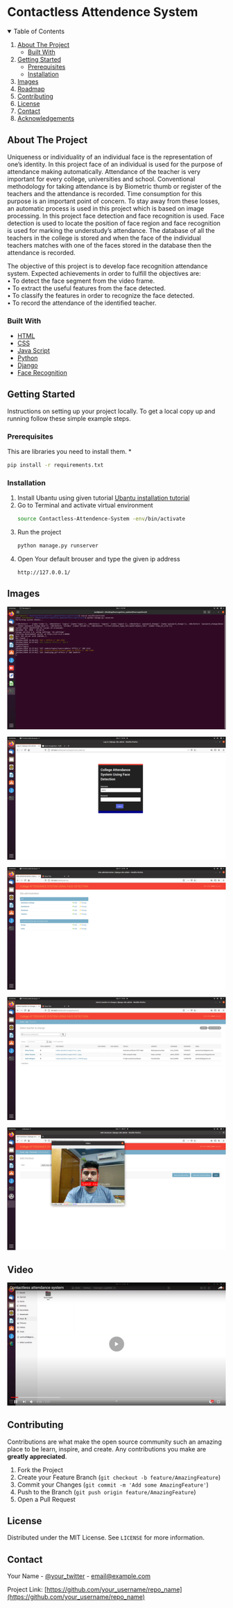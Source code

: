 
# Contactless Attendence System

<details open="open">
  <summary>Table of Contents</summary>
  <ol>
    <li>
      <a href="#about-the-project">About The Project</a>
      <ul>
        <li><a href="#built-with">Built With</a></li>
      </ul>
    </li>
    <li>
      <a href="#getting-started">Getting Started</a>
      <ul>
        <li><a href="#prerequisites">Prerequisites</a></li>
        <li><a href="#installation">Installation</a></li>
      </ul>
    </li>
    <li><a href="#Images">Images</a></li>
    <li><a href="#roadmap">Roadmap</a></li>
    <li><a href="#contributing">Contributing</a></li>
    <li><a href="#license">License</a></li>
    <li><a href="#contact">Contact</a></li>
    <li><a href="#acknowledgements">Acknowledgements</a></li>
  </ol>
</details>


<!-- ABOUT THE PROJECT -->
## About The Project
<p> Uniqueness or individuality of an individual face is the representation of one’s identity. In this
project face of an individual is used for the purpose of attendance making automatically.
Attendance of the teacher is very important for every college, universities and school.
Conventional methodology for taking attendance is by Biometric thumb or register of the
teachers and the attendance is recorded. Time consumption for this purpose is an important
point of concern. To stay away from these losses, an automatic process is used in this project
which is based on image processing. In this project face detection and face recognition is used.
Face detection is used to locate the position of face region and face recognition is used for
marking the understudy’s attendance. The database of all the teachers in the college is stored
and when the face of the individual teachers matches with one of the faces stored in the
database then the attendance is recorded.</p>

The objective of this project is to develop face recognition attendance system. Expected
achievements in order to fulfill the objectives are:<br>
• To detect the face segment from the video frame.<br>
• To extract the useful features from the face detected.<br>
• To classify the features in order to recognize the face detected.<br>
• To record the attendance of the identified teacher.<br>


### Built With

* [HTML](https://html.spec.whatwg.org/)
* [CSS](https://www.w3.org/TR/CSS/#css)
* [Java Script](https://www.javascript.com/)
* [Python](https://www.python.org/)
* [Django](https://www.djangoproject.com/)
* [Face Recognition](https://pypi.org/project/face-recognition/)



<!-- GETTING STARTED -->
## Getting Started

Instructions on setting up your project locally.
To get a local copy up and running follow these simple example steps.

### Prerequisites

This are libraries you need to  install them.
* 
  ```sh
  pip install -r requirements.txt
  ```

### Installation

1. Install Ubantu using given tutorial [Ubantu installation tutorial](https://youtu.be/-iSAyiicyQY)
2. Go to Terminal and activate virtual environment
   ```sh
   source Contactless-Attendence-System -env/bin/activate
   ```
3. Run the project 
   ```sh
   python manage.py runserver
   ```
4. Open Your default brouser and type the given ip address 
   ```JS
   http://127.0.0.1/
   ```



<!-- USAGE EXAMPLES -->
## Images

![Home page](https://github.com/sanilrod/Contactless-Attendence-System/blob/main/img/Screenshot%20from%202020-12-03%2022-39-06.png?raw=true "Main Page")



![Home page](https://github.com/sanilrod/Contactless-Attendence-System/blob/main/img/Screenshot%20from%202020-12-09%2016-59-58.png?raw=true "Main Page")



![Home page](https://github.com/sanilrod/Contactless-Attendence-System/blob/main/img/Screenshot%20from%202020-12-09%2013-44-20.png?raw=true "Dashboard")



![Home page](https://github.com/sanilrod/Contactless-Attendence-System/blob/main/img/Screenshot%20from%202020-12-09%2013-45-31.png?raw=true "")



![Home page](https://github.com/sanilrod/Contactless-Attendence-System/blob/main/img/Screenshot%20from%202020-12-11%2000-57-51.png?raw=true "")

<!-- ROADMAP -->
## Video

[![Everything Is AWESOME](https://github.com/sanilrod/Contactless-Attendence-System/blob/main/img/Screenshot%20(41).png)](https://www.youtube.com/watch?v=YjSQg-kvcv0 "Contactless attendance system")



<!-- CONTRIBUTING -->
## Contributing

Contributions are what make the open source community such an amazing place to be learn, inspire, and create. Any contributions you make are **greatly appreciated**.

1. Fork the Project
2. Create your Feature Branch (`git checkout -b feature/AmazingFeature`)
3. Commit your Changes (`git commit -m 'Add some AmazingFeature'`)
4. Push to the Branch (`git push origin feature/AmazingFeature`)
5. Open a Pull Request



<!-- LICENSE -->
## License

Distributed under the MIT License. See `LICENSE` for more information.



<!-- CONTACT -->
## Contact

Your Name - [@your_twitter](https://twitter.com/your_username) - email@example.com

Project Link: [https://github.com/your_username/repo_name](https://github.com/your_username/repo_name)






<!-- MARKDOWN LINKS & IMAGES -->
<!-- https://www.markdownguide.org/basic-syntax/#reference-style-links -->
[contributors-shield]: https://img.shields.io/github/contributors/othneildrew/Best-README-Template.svg?style=for-the-badge
[contributors-url]: https://github.com/othneildrew/Best-README-Template/graphs/contributors
[forks-shield]: https://img.shields.io/github/forks/othneildrew/Best-README-Template.svg?style=for-the-badge
[forks-url]: https://github.com/othneildrew/Best-README-Template/network/members
[stars-shield]: https://img.shields.io/github/stars/othneildrew/Best-README-Template.svg?style=for-the-badge
[stars-url]: https://github.com/othneildrew/Best-README-Template/stargazers
[issues-shield]: https://img.shields.io/github/issues/othneildrew/Best-README-Template.svg?style=for-the-badge
[issues-url]: https://github.com/othneildrew/Best-README-Template/issues
[license-shield]: https://img.shields.io/github/license/othneildrew/Best-README-Template.svg?style=for-the-badge
[license-url]: https://github.com/othneildrew/Best-README-Template/blob/master/LICENSE.txt
[linkedin-shield]: https://img.shields.io/badge/-LinkedIn-black.svg?style=for-the-badge&logo=linkedin&colorB=555
[linkedin-url]: https://linkedin.com/in/othneildrew
[product-screenshot]: images/screenshot.png

